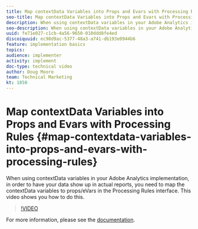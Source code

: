 ```yaml
---
title: Map contextData Variables into Props and Evars with Processing Rules
seo-title: Map contextData Variables into Props and Evars with Processing Rules
description: When using contextData variables in your Adobe Analytics implementation, in order to have your data show up in actual reports, you need to map the contextData variables to props/eVars in the Processing Rules interface. This video shows you how to do this.
seo-description: When using contextData variables in your Adobe Analytics implementation, in order to have your data show up in actual reports, you need to map the contextData variables to props/eVars in the Processing Rules interface. This video shows you how to do this.
uuid: fe71e027-c1cb-4a56-9650-010ddd8fe4ed
discoiquuid: ec98d9ac-5377-48a3-a741-db193e0944b6
feature: implementation basics
topics: 
audience: implementer
activity: implement
doc-type: technical video
author: Doug Moore
team: Technical Marketing
kt: 1850
---
```


# Map contextData Variables into Props and Evars with Processing Rules {#map-contextdata-variables-into-props-and-evars-with-processing-rules}

When using contextData variables in your Adobe Analytics implementation, in order to have your data show up in actual reports, you need to map the contextData variables to props/eVars in the Processing Rules interface. This video shows you how to do this.

>[!VIDEO](https://video.tv.adobe.com/v/26124/?quality=12)

For more information, please see the [documentation](https://marketing.adobe.com/resources/help/en_US/reference/processing_rules.html).
